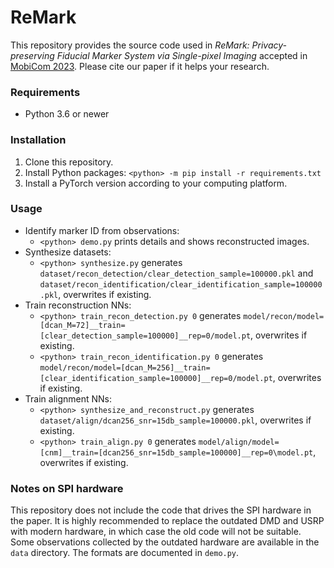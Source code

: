 # ReMark
This repository provides the source code used in *ReMark: Privacy-preserving Fiducial Marker System via Single-pixel Imaging* accepted in [MobiCom 2023](https://sigmobile.org/mobicom/2023/index.html). Please cite our paper if it helps your research.

### Requirements

* Python 3.6 or newer

### Installation

1. Clone this repository.
2. Install Python packages: `<python> -m pip install -r requirements.txt`
3. Install a PyTorch version according to your computing platform.

### Usage

* Identify marker ID from observations:
  * `<python> demo.py` prints details and shows reconstructed images.
* Synthesize datasets:
  * `<python> synthesize.py`
    generates `dataset/recon_detection/clear_detection_sample=100000.pkl`
    and `dataset/recon_identification/clear_identification_sample=100000.pkl`,
    overwrites if existing.
* Train reconstruction NNs:
  * `<python> train_recon_detection.py 0`
    generates `model/recon/model=[dcan_M=72]__train=[clear_detection_sample=100000]__rep=0/model.pt`,
    overwrites if existing.
  * `<python> train_recon_identification.py 0`
    generates `model/recon/model=[dcan_M=256]__train=[clear_identification_sample=100000]__rep=0/model.pt`,
    overwrites if existing.
* Train alignment NNs:
  * `<python> synthesize_and_reconstruct.py`
    generates `dataset/align/dcan256_snr=15db_sample=100000.pkl`,
    overwrites if existing.
  * `<python> train_align.py 0`
    generates `model/align/model=[cnm]__train=[dcan256_snr=15db_sample=100000]__rep=0\model.pt`,
    overwrites if existing.


### Notes on SPI hardware

This repository does not include the code that drives the SPI hardware in the paper. It is highly recommended to replace the outdated DMD and USRP with modern hardware, in which case the old code will not be suitable. Some observations collected by the outdated hardware are available in the `data` directory. The formats are documented in `demo.py`.
